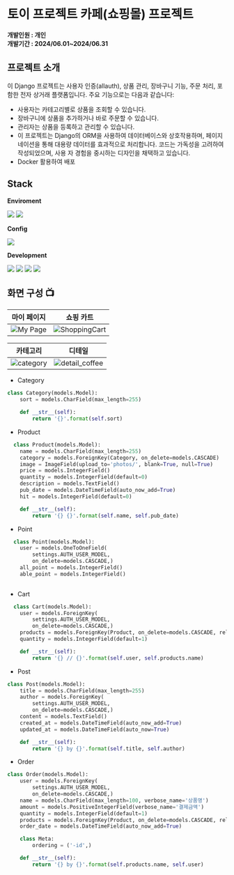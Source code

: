 # 토이 프로젝트 카페(쇼핑몰) 프로젝트

**개발인원 : 개인** <br/>
**개발기간 : 2024/06.01~2024/06.31**
## 프로젝트 소개 
이 Django 프로젝트는 사용자 인증(allauth), 상품 관리, 장바구니 기능, 주문 처리, 포함한 전자 상거래 플랫폼입니다. 주요 기능으로는 다음과 같습니다:

- 사용자는 카테고리별로 상품을 조회할 수 있습니다.
- 장바구니에 상품을 추가하거나 바로 주문할 수 있습니다.
- 관리자는 상품을 등록하고 관리할 수 있습니다.
- 이 프로젝트는 Django의 ORM을 사용하여 데이터베이스와 상호작용하며, 페이지네이션을 통해 대용량 데이터를 효과적으로 처리합니다. 코드는 가독성을 고려하여 작성되었으며, 사용 
 자 경험을 중시하는 디자인을 채택하고 있습니다.
- Docker 활용하여 배포

## Stack
**Enviroment**  


<img src="https://img.shields.io/badge/Pycharm-E34F26?style=for-the-badge&logo=Pycharm&logoColor=white">  <img src="https://img.shields.io/badge/github-181717?style=for-the-badge&logo=github&logoColor=white">

**Config**  


<img src="https://img.shields.io/badge/npm-CB3837?style=for-the-badge&logo=npm&logoColor=white"> 

**Development** 


<img src="https://img.shields.io/badge/django-092E20?style=for-the-badge&logo=django&logoColor=white"> 
<img src="https://img.shields.io/badge/mysql-4479A1?style=for-the-badge&logo=mysql&logoColor=white">  
<img src="https://img.shields.io/badge/Bootstrap-7952B3?style=for-the-badge&logo=Bootstrap&logoColor=white"> 
<img src="https://img.shields.io/badge/Docker-2496ED?style=for-the-badge&logo=Docker&logoColor=white"> 


## 화면 구성 📺

| 마이 페이지 | 쇼핑 카트 |
| --- | --- |
| ![My Page](https://github.com/Choi9912/Django_CafeShop/assets/76863081/dfe24d3b-b161-415d-bd6e-2e0aa4e71202) |  ![ShoppingCart](https://github.com/Choi9912/Django_CafeShop/assets/76863081/8e4a009b-d98d-452d-9f57-3fccc581d4b2) |


| 카테고리 | 디테일 |
| --- | --- |
| ![category](https://github.com/Choi9912/Django_CafeShop/assets/76863081/1adae9f3-d834-4f1e-9f37-41638b8a6d5e) | ![detail_coffee](https://github.com/Choi9912/Django_CafeShop/assets/76863081/f2b91f12-d896-4c4f-b654-8bd31a101d91) |


 
- Category
```python
class Category(models.Model):
    sort = models.CharField(max_length=255)

    def __str__(self):
        return '{}'.format(self.sort)
```

- Product
```python
  class Product(models.Model):
    name = models.CharField(max_length=255)
    category = models.ForeignKey(Category, on_delete=models.CASCADE)
    image = ImageField(upload_to='photos/', blank=True, null=True)
    price = models.IntegerField()
    quantity = models.IntegerField(default=0)
    description = models.TextField()
    pub_date = models.DateTimeField(auto_now_add=True)
    hit = models.IntegerField(default=0)

    def __str__(self):
        return '{} {}'.format(self.name, self.pub_date)
```

- Point
```python
  class Point(models.Model):
    user = models.OneToOneField(
        settings.AUTH_USER_MODEL,
        on_delete=models.CASCADE,)
    all_point = models.IntegerField()
    able_point = models.IntegerField()
  
```

- Cart
```python
  class Cart(models.Model):
    user = models.ForeignKey(
        settings.AUTH_USER_MODEL,
        on_delete=models.CASCADE,)
    products = models.ForeignKey(Product, on_delete=models.CASCADE, related_name='wish_product', blank=True)
    quantity = models.IntegerField(default=1)

    def __str__(self):
        return '{} // {}'.format(self.user, self.products.name)
```

- Post
```python
class Post(models.Model):
    title = models.CharField(max_length=255)
    author = models.ForeignKey(
        settings.AUTH_USER_MODEL,
        on_delete=models.CASCADE,)
    content = models.TextField()
    created_at = models.DateTimeField(auto_now_add=True)
    updated_at = models.DateTimeField(auto_now=True)

    def __str__(self):
        return '{} by {}'.format(self.title, self.author)
```

- Order
```python
class Order(models.Model):
    user = models.ForeignKey(
        settings.AUTH_USER_MODEL,
        on_delete=models.CASCADE,)
    name = models.CharField(max_length=100, verbose_name='상품명')
    amount = models.PositiveIntegerField(verbose_name='결제금액')
    quantity = models.IntegerField(default=1)
    products = models.ForeignKey(Product, on_delete=models.CASCADE, related_name='order_product')
    order_date = models.DateTimeField(auto_now_add=True)

    class Meta:
        ordering = ('-id',)

    def __str__(self):
        return '{} by {}'.format(self.products.name, self.user)
```

